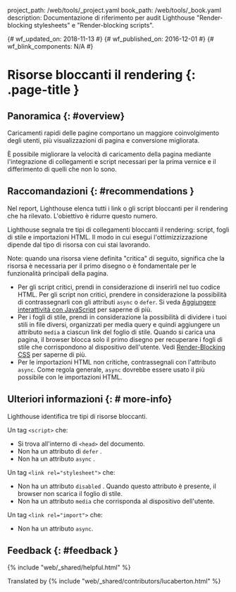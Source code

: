 project_path: /web/tools/_project.yaml
book_path: /web/tools/_book.yaml
description: Documentazione di riferimento per audit Lighthouse "Render-blocking
stylesheets" e "Render-blocking scripts".

{# wf_updated_on: 2018-11-13 #}
{# wf_published_on: 2016-12-01 #}
{# wf_blink_components: N/A #}

# Risorse bloccanti il rendering {: .page-title }

## Panoramica {: #overview}

Caricamenti rapidi delle pagine comportano un maggiore coinvolgimento degli
utenti, più visualizzazioni di pagina e conversione migliorata.

È possibile migliorare la velocità di caricamento della pagina mediante
l'integrazione di collegamenti e script necessari per la prima vernice e il
differimento di quelli che non lo sono.

## Raccomandazioni {: #recommendations }

Nel report, Lighthouse elenca tutti i link o gli script bloccanti per il
rendering che ha rilevato. L'obiettivo è ridurre questo numero.

Lighthouse segnala tre tipi di collegamenti bloccanti il rendering: script,
fogli di stile e importazioni HTML. Il modo in cui esegui l'ottimizzizzazione
dipende dal tipo di risorsa con cui stai lavorando.

Note: quando una risorsa viene definita "critica" di seguito, significa che la
risorsa è necessaria per il primo disegno o è fondamentale per le funzionalità
principali della pagina.

- Per gli script critici, prendi in considerazione di inserirli nel tuo codice
HTML. Per gli script non critici, prendere in considerazione la possibilità di
contrassegnarli con gli attributi `async` o `defer`. Si veda [Aggiungere
interattività con
JavaScript](/web/fundamentals/performance/critical-rendering-path/adding-interactivity-with-javascript)
per saperne di più.
- Per i fogli di stile, prendi in considerazione la possibilità di dividere i
tuoi stili in file diversi, organizzati per media query e quindi aggiungere un
attributo `media` a ciascun link del foglio di stile. Quando si carica una
pagina, il browser blocca solo il primo disegno per recuperare i fogli di stile
che corrispondono al dispositivo dell'utente. Vedi [Render-Blocking
CSS](/web/fundamentals/performance/critical-rendering-path/render-blocking-css)
per saperne di più.
- Per le importazioni HTML non critiche, contrassegnali con l'attributo `async`.
Come regola generale, `async` dovrebbe essere usato il più possibile con le
importazioni HTML.

## Ulteriori informazioni {: # more-info}

Lighthouse identifica tre tipi di risorse bloccanti.

Un tag `<script>` che:

- Si trova all'interno di `<head>` del documento.
- Non ha un attributo di `defer` .
- Non ha un attributo `async` .

Un tag `<link rel="stylesheet">` che:

- Non ha un attributo `disabled` . Quando questo attributo è presente, il
browser non scarica il foglio di stile.
- Non ha un attributo `media` che corrisponda al dispositivo dell'utente.

Un tag `<link rel="import">` che:

- Non ha un attributo `async`.

## Feedback {: #feedback }

{% include "web/_shared/helpful.html" %}

Translated by
{% include "web/_shared/contributors/lucaberton.html" %}

